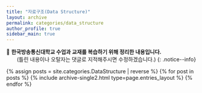 ```yaml
---
title: "자료구조(Data Structure)"
layout: archive
permalink: categories/data_structure
author_profile: true
sidebar_main: true
---
```


📝 **한국방송통신대학교 수업과 교재를 복습하기 위해 정리한 내용입니다.**
<br>
　　(틀린 내용이나 오탈자는 댓글로 지적해주시면 수정하겠습니다.)
{: .notice--info}

{% assign posts = site.categories.DataStructure | reverse %}
{% for post in posts %} {% include archive-single2.html type=page.entries_layout %} {% endfor %}